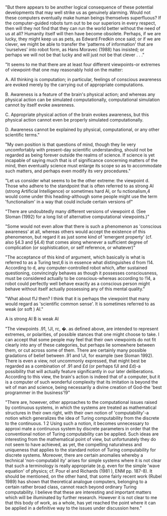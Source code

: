 
"But there appears to be another logical consequence of these potential developments that may well strike us as genuinely alarming. Would not these computers eventually make human beings themselves superfluous? If the computer-guided robots turn out to be our superiors in every respect, then will they not find that they can run the world better without the need of us at all? Humanity itself will then have become obsolete. Perhaps, if we are lucky, they might keep us as pets, as Edward Fredkin once said; or if we are clever, we might be able to transfer the 'patterns of information' that are 'ourselves' into robot form, as Hans Moravec (1988) has insisted; or perhaps we will not be that lucky and will just not be that clever . . ."


"It seems to me that there are at least four different viewpoints-or extremes of viewpoint-that one may reasonably hold on the matter: 

A. All thinking is computation; in particular, feelings of conscious awareness are evoked merely by the carrying out of appropriate computations.

B. Awareness is a feature of the brain's physical action; and whereas any physical action can be simulated computationally, computational simulation cannot by itself evoke awareness. 

C. Appropriate physical action of the brain evokes awareness, but this physical action cannot even be properly simulated computationally. 

D. Awareness cannot be explained by physical, computational, or any other scientific terms."

"My own position is that questions of mind, though they lie very uncomfortably with present-day scientific understanding, should not be regarded as being forever outside the realms of science. If science is yet incapable of saying much that is of significance concerning matters of the mind, then eventually science must enlarge its scope so as to accommodate such matters, and perhaps even modify its very procedures."

"Let us consider what seems to be the other extreme: the viewpoint d. Those who adhere to the standpoint that is often referred to as strong AI (strong Artificial Intelligence) or sometimes hard AI, or fu nctionalism,4 would come under this heading-although some people might use the term 'functionalism' in a way that could include certain versions of"

"There are undoubtedly many different versions of viewpoint d. (See Sloman (1992) for a long list of alternative computational viewpoints.)"

"Some would not even allow that there is such a phenomenon as 'conscious awareness' at all, whereas others would accept the existence of this phenomenon, but regard it as just some kind of 'emergent property' (cf. also §4.3 and §4.4) that comes along whenever a sufficient degree of complication (or sophistication, or self reference, or whatever)"


"The acceptance of this kind of argument, which basically is what is referred to as a Turing test,6 is in essence what distinguishes d from !14. According to d, any computer-controlled robot which, after sustained questioning, convincingly behaves as though it possesses consciousness, must be considered actually to be conscious-whereas according to !14, a robot could perfectly well behave exactly as a conscious person might behave without itself actually possessing any of this mental quality."

"What about f!J then? I think that it is perhaps the viewpoint that many would regard as 'scientific common sense'. lt is sometimes referred to as weak (or soft ) AI."

A is strong AI
B is weak AI

"The viewpoints .91, !JI, rc, �. as defined above, are intended to represent extremes, or polarities, of possible stances that one might choose to take. I can accept that some people may feel that their own viewpoints do not fit clearly into any of these categories, but perhaps lie somewhere between them, or cut across some of them. There are certainly many possible gradations of belief between .91 and !JI, for example (see Sloman 1992). There is even a view, not uncommonly expressed, that might best be regarded as a combination of .91 and £d (or perhaps fJI and £d)-a possibility that will actually feature significantly in our later deliberations. According to this view, the brain's action is indeed that of a computer, but it is a computer of such wonderful complexity that its imitation is beyond the wit of man and science, being necessarily a divine creation of God-the 'best programmer in the business'!9"




"There are, however, other approaches to the computational issues raised by continuous systems, in which the systems are treated as mathematical structures in their own right, with their own notion of 'computability'-a notion which generalizes the idea of Turing computability from the discrete to the continuous. 1 2 Using such a notion, it becomes unnecessary to approxi mate a continuous system by discrete parameters in order that the conventional notion of Turing computability can be applied. Such ideas are interesting from the mathematical point of view, but unfortunately they do not seem to have achieved, as yet, the compelling naturalness and uniqueness that applies to the standard notion of Turing computability for discrete systems. Moreover, there are certain anomalies whereby a technical 'non-computabil ity' arises for simple systems where it is not clear that such a terminology is really appropriate (e.g. even for the simple 'wave equation' of physics; cf. Pour el and Richards (1981 ), ENM pp. 187-8). It should be mentioned, on the other hand, that some fairly recent work (Rubel 1989) has shown that theoretical analogue computers, belonging to a certain rather broad class, cannot reach beyond ordinary Turing computability. I believe that these are interesting and important matters which will be illuminated by further research. However it is not clear to me that this body of work, as a whole, has yet reached the point where it can be applied in a definitive way to the issues under discussion here."